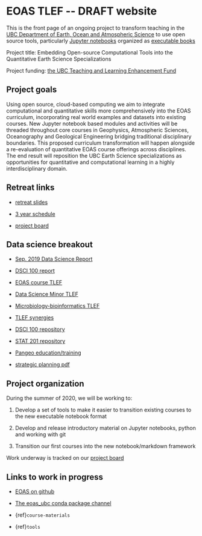 # EOAS TLEF -- DRAFT website

This is the front page of an  ongoing project to transform teaching in the [UBC Department of Earth, Ocean and Atmospheric Science](https://www.eoas.ubc.ca) to use open source tools, particularly [Jupyter notebooks](https://www.jupyter.org) organized as [executable books](https://executablebooks.org/en/latest/)

Project title: Embedding Open-source Computational Tools into the Quantitative Earth Science Specializations

Project funding: [the UBC Teaching and Learning Enhancement Fund](https://tlef.ubc.ca/funded-proposals/entry/714/)


## Project goals

Using open source, cloud-based computing we aim to integrate computational and quantitative skills more comprehensively into the EOAS curriculum, incorporating real world examples and datasets into existing courses. New Jupyter notebook based modules and activities will be threaded throughout core courses in Geophysics, Atmospheric Sciences, Oceanography and Geological Engineering bridging traditional disciplinary boundaries. This proposed curriculum transformation will happen alongside a re-evaluation of quantitative EOAS course offerings across disciplines. The end result will reposition the UBC Earth Science specializations as opportunities for quantitative and computational learning in a highly interdisciplinary domain.

## Retreat links

- [retreat slides](https://phaustin.github.io/eoas-ubc.github.io/retreat_slideshow.slides.html)

- [3 year schedule](https://phaustin.github.io/eoas-ubc.github.io/pdffiles/project_timeline.pdf)

- [project board](https://github.com/eoas-ubc/eoas_tlef/projects/2)

## Data science breakout

- [Sep. 2019 Data Science Report](https://github.com/eoas-ubc/eoas-ubc.github.io/blob/docs/pdffiles/Data_Science_Report_Sept2019.pdf)

- [DSCI 100 report](https://ubc-dsci.github.io/dsci-100-a-report/dsci-100-a-report.html#1)

- [EOAS course TLEF](https://github.com/eoas-ubc/eoas-ubc.github.io/blob/docs/pdffiles/Quant_TLEF_2019.pdf)

- [Data Science Minor TLEF](https://github.com/eoas-ubc/eoas-ubc.github.io/blob/docs/pdffiles/dsci_minor.pdf)

- [Microbiology-bioinformatics TLEF](https://tlef.ubc.ca/funded-proposals/entry/15/)

- [TLEF synergies](https://github.com/eoas-ubc/eoas-ubc.github.io/blob/docs/pdffiles/tlef_synergies.pdf)

- [DSCI 100 repository](https://github.com/UBC-DSCI)

- [STAT 201 repository](https://github.com/UBC-DSCI/stat-201)

- [Pangeo education/training](https://discourse.pangeo.io/t/poets-core-pangeo-education-needs-you/355)

- [strategic planning pdf](https://github.com/eoas-ubc/eoas-ubc.github.io/blob/docs/pdffiles/strategic_planning.pdf)

## Project organization

During the summer of 2020, we will be working to:

1. Develop a set of tools to make it easier to transition existing courses
   to the new executable notebook format

2. Develop and release introductory material on Jupyter notebooks, python
   and working with git

3. Transition our first courses into the new notebook/markdown framework

Work underway is tracked on our [project board](https://github.com/eoas-ubc/eoas_tlef/projects/2)

## Links to work in progress

* [EOAS on github](https://github.com/eoas-ubc)

* [The eoas_ubc conda package channel](https://anaconda.org/eoas_ubc/dashboard)

* {ref}`course-materials`

* {ref}`tools` 

